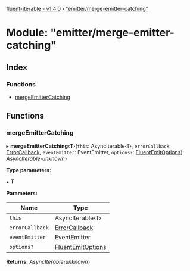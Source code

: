 [fluent-iterable - v1.4.0](../README.md) › ["emitter/merge-emitter-catching"](_emitter_merge_emitter_catching_.md)

# Module: "emitter/merge-emitter-catching"

## Index

### Functions

* [mergeEmitterCatching](_emitter_merge_emitter_catching_.md#mergeemittercatching)

## Functions

###  mergeEmitterCatching

▸ **mergeEmitterCatching**‹**T**›(`this`: AsyncIterable‹T›, `errorCallback`: [ErrorCallback](../interfaces/_types_base_.errorcallback.md), `eventEmitter`: EventEmitter, `options?`: [FluentEmitOptions](../interfaces/_types_base_.fluentemitoptions.md)): *AsyncIterable‹unknown›*

**Type parameters:**

▪ **T**

**Parameters:**

Name | Type |
------ | ------ |
`this` | AsyncIterable‹T› |
`errorCallback` | [ErrorCallback](../interfaces/_types_base_.errorcallback.md) |
`eventEmitter` | EventEmitter |
`options?` | [FluentEmitOptions](../interfaces/_types_base_.fluentemitoptions.md) |

**Returns:** *AsyncIterable‹unknown›*
